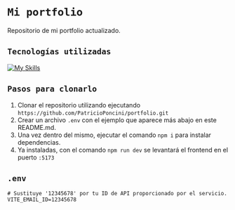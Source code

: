 # `Mi portfolio`
Repositorio de mi portfolio actualizado.

## `Tecnologías utilizadas`
[![My Skills](https://skillicons.dev/icons?i=ts,vue,tailwind,html,css)](https://skillicons.dev)

## `Pasos para clonarlo`
1. Clonar el repositorio utilizando ejecutando `https://github.com/PatricioPoncini/portfolio.git`
2. Crear un archivo `.env` con el ejemplo que aparece más abajo en este README.md.
3. Una vez dentro del mismo, ejecutar el comando `npm i` para instalar dependencias.
4. Ya instaladas, con el comando `npm run dev` se levantará el frontend en el puerto `:5173`

## `.env`
```dotenv
# Sustituye '12345678' por tu ID de API proporcionado por el servicio.
VITE_EMAIL_ID=12345678
```